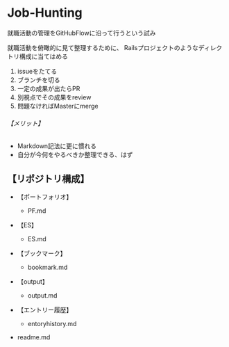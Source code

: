 # Job-Hunting

就職活動の管理をGitHubFlowに沿って行うという試み

就職活動を俯瞰的に見て整理するために、
Railsプロジェクトのようなディレクトリ構成に当てはめる

1. issueをたてる
2. ブランチを切る
3. 一定の成果が出たらPR
4. 別視点でその成果をreview
5. 問題なければMasterにmerge


###### 【メリット】
 - Markdown記法に更に慣れる
 - 自分が今何をやるべきか整理できる、はず


## 【リポジトリ構成】

 - 【ポートフォリオ】
     - PF.md

 - 【ES】
     - ES.md

 - 【ブックマーク】
     - bookmark.md

 - 【output】
     - output.md
 
 - 【エントリー履歴】
     - entoryhistory.md

 - readme.md
